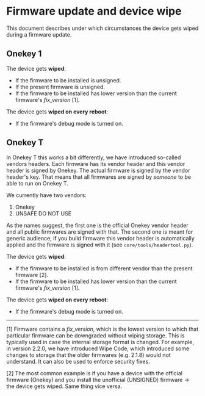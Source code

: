 # Firmware update and device wipe

This document describes under which circumstances the device gets wiped during a firmware
update.

## Onekey 1

The device gets **wiped**:
- If the firmware to be installed is unsigned.
- If the present firmware is unsigned.
- If the firmware to be installed has lower version than the current firmware's
_fix_version_ [1].

The device gets **wiped on every reboot**:
- If the firmware's debug mode is turned on.

## Onekey T

In Onekey T this works a bit differently, we have introduced so-called vendors headers.
Each firmware has its vendor header and this vendor header is signed by Onekey. The
actual firmware is signed by the vendor header's key. That means that all firmwares are
signed by _someone_ to be able to run on Onekey T.

We currently have two vendors:

1. Onekey
2. UNSAFE DO NOT USE

As the names suggest, the first one is the official Onekey vendor header and all
public firmwares are signed with that. The second one is meant for generic audience; if
you build firmware this vendor header is automatically applied and the firmware is signed
with it (see `core/tools/headertool.py`).

The device gets **wiped**:
- If the firmware to be installed is from different vendor than the present firmware [2].
- If the firmware to be installed has lower version than the current firmware's
_fix_version_ [1].

The device gets **wiped on every reboot**:
- If the firmware's debug mode is turned on.

----

[1] Firmware contains a _fix_version_, which is the lowest version to which that
particular firmware can be downgraded without wiping storage. This is typically used in
case the internal storage format is changed. For example, in version 2.2.0, we have
introduced Wipe Code, which introduced some changes to storage that the older firmwares
(e.g. 2.1.8) would not understand. It can also be used to enforce security fixes.

[2] The most common example is if you have a device with the official firmware
(Onekey) and you install the unofficial (UNSIGNED) firmware -> the device gets
wiped. Same thing vice versa.
